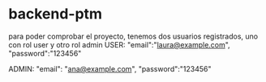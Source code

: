 # backend-ptm

para poder comprobar el proyecto, tenemos dos usuarios registrados, uno con rol user y otro rol admin 
USER: 
"email":"laura@example.com",
"password":"123456"

ADMIN:
"email": "ana@example.com",
"password":"123456"